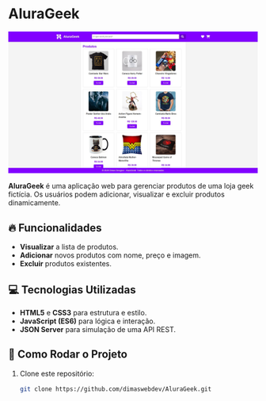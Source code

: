 # AluraGeek

![AluraGeek](./img/AluraGeek%20-%20page.jpg)

**AluraGeek** é uma aplicação web para gerenciar produtos de uma loja geek fictícia. Os usuários podem adicionar, visualizar e excluir produtos dinamicamente.

## 🔥 Funcionalidades
- **Visualizar** a lista de produtos.
- **Adicionar** novos produtos com nome, preço e imagem.
- **Excluir** produtos existentes.

## 💻 Tecnologias Utilizadas
- **HTML5** e **CSS3** para estrutura e estilo.
- **JavaScript (ES6)** para lógica e interação.
- **JSON Server** para simulação de uma API REST.

## 🚀 Como Rodar o Projeto
1. Clone este repositório:
   ```bash
   git clone https://github.com/dimaswebdev/AluraGeek.git
